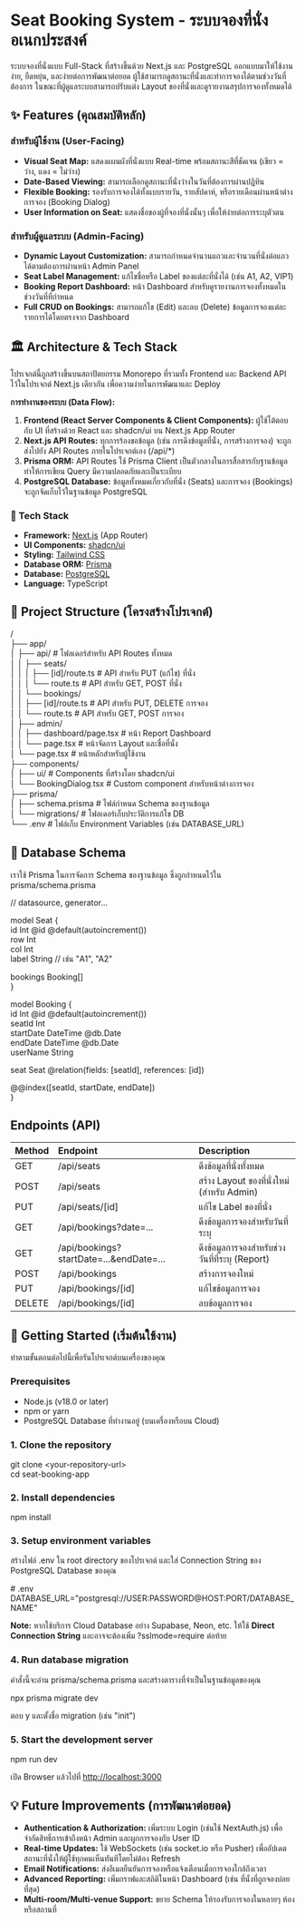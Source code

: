 # **Seat Booking System \- ระบบจองที่นั่งอเนกประสงค์**

ระบบจองที่นั่งแบบ Full-Stack ที่สร้างขึ้นด้วย Next.js และ PostgreSQL ออกแบบมาให้ใช้งานง่าย, ยืดหยุ่น, และง่ายต่อการพัฒนาต่อยอด ผู้ใช้สามารถดูสถานะที่นั่งและทำการจองได้ตามช่วงวันที่ต้องการ ในขณะที่ผู้ดูแลระบบสามารถปรับแต่ง Layout ของที่นั่งและดูรายงานสรุปการจองทั้งหมดได้

## **✨ Features (คุณสมบัติหลัก)**

### **สำหรับผู้ใช้งาน (User-Facing)**

* **Visual Seat Map:** แสดงแผนผังที่นั่งแบบ Real-time พร้อมสถานะสีที่ชัดเจน (เขียว \= ว่าง, แดง \= ไม่ว่าง)  
* **Date-Based Viewing:** สามารถเลือกดูสถานะที่นั่งว่างในวันที่ต้องการผ่านปฏิทิน  
* **Flexible Booking:** รองรับการจองได้ทั้งแบบรายวัน, รายสัปดาห์, หรือรายเดือนผ่านหน้าต่างการจอง (Booking Dialog)  
* **User Information on Seat:** แสดงชื่อของผู้ที่จองที่นั่งนั้นๆ เพื่อให้ง่ายต่อการระบุตัวตน

### **สำหรับผู้ดูแลระบบ (Admin-Facing)**

* **Dynamic Layout Customization:** สามารถกำหนดจำนวนแถวและจำนวนที่นั่งต่อแถวได้ตามต้องการผ่านหน้า Admin Panel  
* **Seat Label Management:** แก้ไขชื่อหรือ Label ของแต่ละที่นั่งได้ (เช่น A1, A2, VIP1)  
* **Booking Report Dashboard:** หน้า Dashboard สำหรับดูรายงานการจองทั้งหมดในช่วงวันที่ที่กำหนด  
* **Full CRUD on Bookings:** สามารถแก้ไข (Edit) และลบ (Delete) ข้อมูลการจองแต่ละรายการได้โดยตรงจาก Dashboard

## **🏛️ Architecture & Tech Stack**

โปรเจกต์นี้ถูกสร้างขึ้นบนสถาปัตยกรรม Monorepo ที่รวมทั้ง Frontend และ Backend API ไว้ในโปรเจกต์ Next.js เดียวกัน เพื่อความง่ายในการพัฒนาและ Deploy

**การทำงานของระบบ (Data Flow):**

1. **Frontend (React Server Components & Client Components):** ผู้ใช้โต้ตอบกับ UI ที่สร้างด้วย React และ shadcn/ui บน Next.js App Router  
2. **Next.js API Routes:** ทุกการร้องขอข้อมูล (เช่น การดึงข้อมูลที่นั่ง, การสร้างการจอง) จะถูกส่งไปยัง API Routes ภายในโปรเจกต์เอง (/api/\*)  
3. **Prisma ORM:** API Routes ใช้ Prisma Client เป็นตัวกลางในการสื่อสารกับฐานข้อมูล ทำให้การเขียน Query มีความปลอดภัยและเป็นระเบียบ  
4. **PostgreSQL Database:** ข้อมูลทั้งหมดเกี่ยวกับที่นั่ง (Seats) และการจอง (Bookings) จะถูกจัดเก็บไว้ในฐานข้อมูล PostgreSQL

### **🥞 Tech Stack**

* **Framework:** [Next.js](https://nextjs.org/) (App Router)  
* **UI Components:** [shadcn/ui](https://ui.shadcn.com/)  
* **Styling:** [Tailwind CSS](https://tailwindcss.com/)  
* **Database ORM:** [Prisma](https://www.prisma.io/)  
* **Database:** [PostgreSQL](https://www.postgresql.org/)  
* **Language:** TypeScript

## **📁 Project Structure (โครงสร้างโปรเจกต์)**

/  
├── app/  
│   ├── api/                  \# โฟลเดอร์สำหรับ API Routes ทั้งหมด  
│   │   ├── seats/  
│   │   │   ├── \[id\]/route.ts \# API สำหรับ PUT (แก้ไข) ที่นั่ง  
│   │   │   └── route.ts      \# API สำหรับ GET, POST ที่นั่ง  
│   │   └── bookings/  
│   │       ├── \[id\]/route.ts \# API สำหรับ PUT, DELETE การจอง  
│   │       └── route.ts      \# API สำหรับ GET, POST การจอง  
│   ├── admin/  
│   │   ├── dashboard/page.tsx \# หน้า Report Dashboard  
│   │   └── page.tsx           \# หน้าจัดการ Layout และชื่อที่นั่ง  
│   └── page.tsx              \# หน้าหลักสำหรับผู้ใช้งาน  
├── components/  
│   ├── ui/                   \# Components ที่สร้างโดย shadcn/ui  
│   └── BookingDialog.tsx     \# Custom component สำหรับหน้าต่างการจอง  
├── prisma/  
│   ├── schema.prisma         \# ไฟล์กำหนด Schema ของฐานข้อมูล  
│   └── migrations/           \# โฟลเดอร์เก็บประวัติการแก้ไข DB  
└── .env                      \# ไฟล์เก็บ Environment Variables (เช่น DATABASE\_URL)

## **💾 Database Schema**

เราใช้ Prisma ในการจัดการ Schema ของฐานข้อมูล ซึ่งถูกกำหนดไว้ใน prisma/schema.prisma

// datasource, generator...

model Seat {  
  id    Int    @id @default(autoincrement())  
  row   Int  
  col   Int  
  label String // เช่น "A1", "A2"

  bookings Booking\[\]  
}

model Booking {  
  id        Int      @id @default(autoincrement())  
  seatId    Int  
  startDate DateTime @db.Date  
  endDate   DateTime @db.Date  
  userName  String

  seat Seat @relation(fields: \[seatId\], references: \[id\])

  @@index(\[seatId, startDate, endDate\])  
}

## **Endpoints (API)**

| Method | Endpoint | Description |
| :---- | :---- | :---- |
| GET | /api/seats | ดึงข้อมูลที่นั่งทั้งหมด |
| POST | /api/seats | สร้าง Layout ของที่นั่งใหม่ (สำหรับ Admin) |
| PUT | /api/seats/\[id\] | แก้ไข Label ของที่นั่ง |
| GET | /api/bookings?date=... | ดึงข้อมูลการจองสำหรับวันที่ระบุ |
| GET | /api/bookings?startDate=...\&endDate=... | ดึงข้อมูลการจองสำหรับช่วงวันที่ที่ระบุ (Report) |
| POST | /api/bookings | สร้างการจองใหม่ |
| PUT | /api/bookings/\[id\] | แก้ไขข้อมูลการจอง |
| DELETE | /api/bookings/\[id\] | ลบข้อมูลการจอง |

## **🚀 Getting Started (เริ่มต้นใช้งาน)**

ทำตามขั้นตอนต่อไปนี้เพื่อรันโปรเจกต์บนเครื่องของคุณ

### **Prerequisites**

* Node.js (v18.0 or later)  
* npm or yarn  
* PostgreSQL Database ที่ทำงานอยู่ (บนเครื่องหรือบน Cloud)

### **1\. Clone the repository**

git clone \<your-repository-url\>  
cd seat-booking-app

### **2\. Install dependencies**

npm install

### **3\. Setup environment variables**

สร้างไฟล์ .env ใน root directory ของโปรเจกต์ และใส่ Connection String ของ PostgreSQL Database ของคุณ

\# .env  
DATABASE\_URL="postgresql://USER:PASSWORD@HOST:PORT/DATABASE\_NAME"

**Note:** หากใช้บริการ Cloud Database อย่าง Supabase, Neon, etc. ให้ใช้ **Direct Connection String** และอาจจะต้องเพิ่ม ?sslmode=require ต่อท้าย

### **4\. Run database migration**

คำสั่งนี้จะอ่าน prisma/schema.prisma และสร้างตารางที่จำเป็นในฐานข้อมูลของคุณ

npx prisma migrate dev

ตอบ y และตั้งชื่อ migration (เช่น "init")

### **5\. Start the development server**

npm run dev

เปิด Browser แล้วไปที่ [http://localhost:3000](https://www.google.com/search?q=http://localhost:3000)

## **💡 Future Improvements (การพัฒนาต่อยอด)**

* **Authentication & Authorization:** เพิ่มระบบ Login (เช่นใช้ NextAuth.js) เพื่อจำกัดสิทธิ์การเข้าถึงหน้า Admin และผูกการจองกับ User ID  
* **Real-time Updates:** ใช้ WebSockets (เช่น socket.io หรือ Pusher) เพื่ออัปเดตสถานะที่นั่งให้ผู้ใช้ทุกคนเห็นทันทีโดยไม่ต้อง Refresh  
* **Email Notifications:** ส่งอีเมลยืนยันการจองหรือแจ้งเตือนเมื่อการจองใกล้ถึงเวลา  
* **Advanced Reporting:** เพิ่มกราฟและสถิติในหน้า Dashboard (เช่น ที่นั่งที่ถูกจองบ่อยที่สุด)  
* **Multi-room/Multi-venue Support:** ขยาย Schema ให้รองรับการจองในหลายๆ ห้องหรือสถานที่